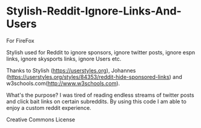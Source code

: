 # Stylish-Reddit-Ignore-Links-And-Users

For FireFox

Stylish used for Reddit to ignore sponsors, ignore twitter posts, ignore espn links, ignore skysports links, ignore Users etc.

Thanks to Stylish (https://userstyles.org), Johannes (https://userstyles.org/styles/84353/reddit-hide-sponsored-links) and w3schools.com(http://www.w3schools.com).

What's the purpose?
I was tired of reading endless streams of twitter posts and click bait links on certain subreddits. By using this code I am able to enjoy a custom reddit experience.

Creative Commons License


